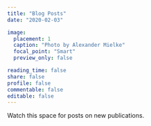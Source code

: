 ```yaml
---
title: "Blog Posts"
date: "2020-02-03"

image:
  placement: 1
  caption: "Photo by Alexander Mielke"
  focal_point: "Smart"
  preview_only: false

reading_time: false
share: false
profile: false
commentable: false
editable: false 
---
```

Watch this space for posts on new publications.